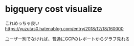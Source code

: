 # bigquery cost visualize
これめっちゃ良い  
https://yuzutas0.hatenablog.com/entry/2018/12/18/160000

ユーザー別でなければ、普通にGCPのレポートからグラフ見れる